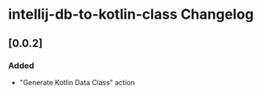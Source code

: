 <!-- Keep a Changelog guide -> https://keepachangelog.com -->

# intellij-db-to-kotlin-class Changelog

## [0.0.2]
### Added
- "Generate Kotlin Data Class" action
